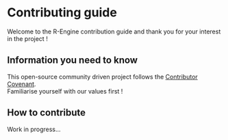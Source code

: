 # Contributing guide

Welcome to the R-Engine contribution guide and thank you for your interest in the project !

## Information you need to know         

This open-source community driven project follows the [Contributor Covenant](https://www.contributor-covenant.org/).        
Familiarise yourself with our values first !        

## How to contribute   

Work in progress...
